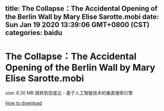 
title: The Collapse：The Accidental Opening of the Berlin Wall by Mary Elise Sarotte.mobi
date: Sun Jan 19 2020 13:39:06 GMT+0800 (CST)    
categories: baidu
---

# The Collapse：The Accidental Opening of the Berlin Wall by Mary Elise Sarotte.mobi
size: 6.30 MB
 跳转到百度云 - 基于人工智能技术的垂直搜索引擎
 

[How to download](https://bpcam.bemobtrk.com/go/2ceec3aa-1ca2-46d6-b9ff-aaa5c184517c?jno=908)